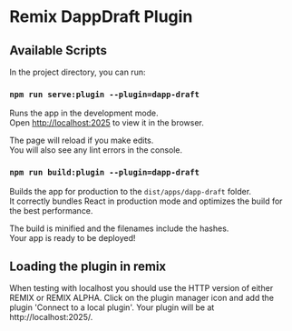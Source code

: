 # Remix DappDraft Plugin

## Available Scripts

In the project directory, you can run:

### `npm run serve:plugin --plugin=dapp-draft`

Runs the app in the development mode.\
Open [http://localhost:2025](http://localhost:2025) to view it in the browser.

The page will reload if you make edits.\
You will also see any lint errors in the console.

### `npm run build:plugin --plugin=dapp-draft`

Builds the app for production to the `dist/apps/dapp-draft` folder.\
It correctly bundles React in production mode and optimizes the build for the best performance.

The build is minified and the filenames include the hashes.\
Your app is ready to be deployed!

## Loading the plugin in remix

When testing with localhost you should use the HTTP version of either REMIX or REMIX ALPHA. Click on the plugin manager icon and
add the plugin 'Connect to a local plugin'. Your plugin will be at http://localhost:2025/.
